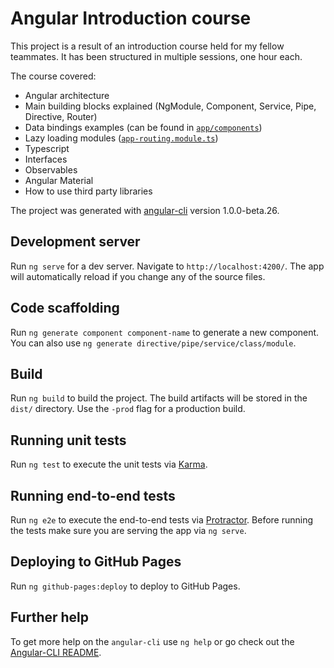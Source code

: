 # Angular Introduction course

This project is a result of an introduction course held for my fellow teammates.
It has been structured in multiple sessions, one hour each.

The course covered:
- Angular architecture
- Main building blocks explained (NgModule, Component, Service, Pipe, Directive, Router)
- Data bindings examples (can be found in [```app/components```](https://github.com/ionutVizitiu/angular-introduction/tree/master/src/app/components))
- Lazy loading modules ([```app-routing.module.ts```](https://github.com/ionutVizitiu/angular-introduction/blob/master/src/app/app-routing.module.ts))
- Typescript
- Interfaces
- Observables
- Angular Material
- How to use third party libraries

The project was generated with [angular-cli](https://github.com/angular/angular-cli) version 1.0.0-beta.26.

## Development server
Run `ng serve` for a dev server. Navigate to `http://localhost:4200/`. The app will automatically reload if you change any of the source files.

## Code scaffolding

Run `ng generate component component-name` to generate a new component. You can also use `ng generate directive/pipe/service/class/module`.

## Build

Run `ng build` to build the project. The build artifacts will be stored in the `dist/` directory. Use the `-prod` flag for a production build.

## Running unit tests

Run `ng test` to execute the unit tests via [Karma](https://karma-runner.github.io).

## Running end-to-end tests

Run `ng e2e` to execute the end-to-end tests via [Protractor](http://www.protractortest.org/).
Before running the tests make sure you are serving the app via `ng serve`.

## Deploying to GitHub Pages

Run `ng github-pages:deploy` to deploy to GitHub Pages.

## Further help

To get more help on the `angular-cli` use `ng help` or go check out the [Angular-CLI README](https://github.com/angular/angular-cli/blob/master/README.md).
